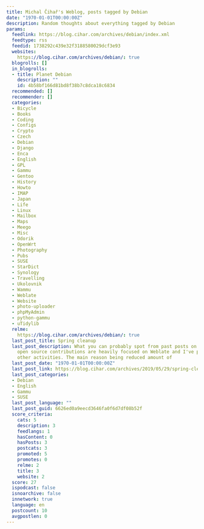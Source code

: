 ```yaml
---
title: Michal Čihař's Weblog, posts tagged by Debian
date: "1970-01-01T00:00:00Z"
description: Random thoughts about everything tagged by Debian
params:
  feedlink: https://blog.cihar.com/archives/debian/index.xml
  feedtype: rss
  feedid: 1738292c439e32f3188580029dcf3e93
  websites:
    https://blog.cihar.com/archives/debian/: true
  blogrolls: []
  in_blogrolls:
  - title: Planet Debian
    description: ""
    id: 4b58bf166d81bd8f38b7c8dca18c6834
  recommended: []
  recommender: []
  categories:
  - Bicycle
  - Books
  - Coding
  - Configs
  - Crypto
  - Czech
  - Debian
  - Django
  - Enca
  - English
  - GPL
  - Gammu
  - Gentoo
  - History
  - Howto
  - IMAP
  - Japan
  - Life
  - Linux
  - Mailbox
  - Maps
  - Meego
  - Misc
  - Odorik
  - OpenWrt
  - Photography
  - Pubs
  - SUSE
  - StarDict
  - Synology
  - Travelling
  - Ukolovnik
  - Wammu
  - Weblate
  - Website
  - photo-uploader
  - phpMyAdmin
  - python-gammu
  - uTidylib
  relme:
    https://blog.cihar.com/archives/debian/: true
  last_post_title: Spring cleanup
  last_post_description: What you can probably spot from past posts on my blog, my
    open source contributions are heavily focused on Weblate and I've phased out many
    other activities. The main reason being reduced amount of
  last_post_date: "1970-01-01T00:00:00Z"
  last_post_link: https://blog.cihar.com/archives/2019/05/29/spring-cleanup/?utm_source=rss2
  last_post_categories:
  - Debian
  - English
  - Gammu
  - SUSE
  last_post_language: ""
  last_post_guid: 6626ed0a9eecd3646fa0f6d7df08b52f
  score_criteria:
    cats: 5
    description: 3
    feedlangs: 1
    hasContent: 0
    hasPosts: 3
    postcats: 3
    promoted: 5
    promotes: 0
    relme: 2
    title: 3
    website: 2
  score: 27
  ispodcast: false
  isnoarchive: false
  innetwork: true
  language: en
  postcount: 10
  avgpostlen: 0
---
```


